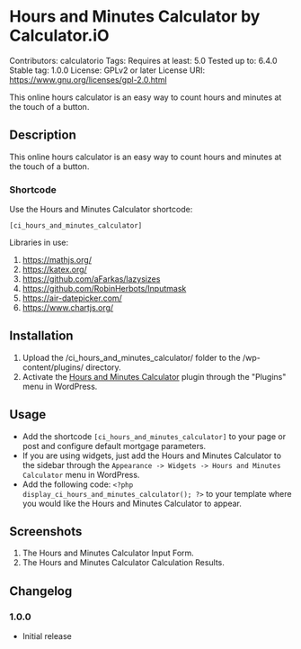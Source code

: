 # Hours and Minutes Calculator by Calculator.iO
Contributors: calculatorio
Tags: 
Requires at least: 5.0
Tested up to: 6.4.0
Stable tag: 1.0.0
License: GPLv2 or later
License URI: https://www.gnu.org/licenses/gpl-2.0.html

This online hours calculator is an easy way to count hours and minutes at the touch of a button.

## Description

This online hours calculator is an easy way to count hours and minutes at the touch of a button.

### Shortcode

Use the Hours and Minutes Calculator shortcode:

`[ci_hours_and_minutes_calculator]`

Libraries in use:
1. https://mathjs.org/
2. https://katex.org/
3. https://github.com/aFarkas/lazysizes
4. https://github.com/RobinHerbots/Inputmask
5. https://air-datepicker.com/
6. https://www.chartjs.org/

## Installation

1. Upload the /ci_hours_and_minutes_calculator/ folder to the /wp-content/plugins/ directory.
2. Activate the [Hours and Minutes Calculator](https://www.calculator.io/hours-and-minutes-calculator/ "Hours and Minutes Calculator Homepage") plugin through the "Plugins" menu in WordPress.

## Usage
* Add the shortcode `[ci_hours_and_minutes_calculator]` to your page or post and configure default mortgage parameters.
* If you are using widgets, just add the Hours and Minutes Calculator to the sidebar through the `Appearance -> Widgets -> Hours and Minutes Calculator` menu in WordPress.
* Add the following code: `<?php display_ci_hours_and_minutes_calculator(); ?>` to your template where you would like the Hours and Minutes Calculator to appear.

## Screenshots
1. The Hours and Minutes Calculator Input Form.
2. The Hours and Minutes Calculator Calculation Results.

## Changelog

### 1.0.0
* Initial release
